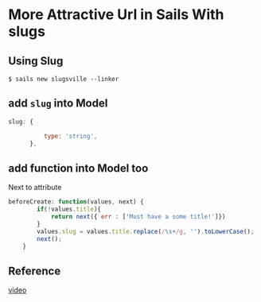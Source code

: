 # More Attractive Url in Sails With slugs
## Using Slug
```terminal
$ sails new slugsville --linker
```

## add `slug` into Model
```javascript
slug: {

          type: 'string',
      },
```
## add function into Model too  
Next to attribute  

```javascript
beforeCreate: function(values, next) {
		if(!values.title){
			return next({ err : ['Must have a some title!']})
		}
		values.slug = values.title.replace(/\s+/g, '').toLowerCase();
		next();
	}
```

## Reference  
[video](http://irlnathan.github.io/sailscasts/blog/2013/11/20/sailscasts-answers-ep4-creating-a-more-attractive-url-in-sails-with-slugs-dot-dot-dot-really/)  
